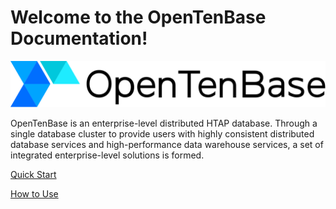 # Welcome to the OpenTenBase Documentation!

![logo](assets/main_logo.svg)

OpenTenBase is an enterprise-level distributed HTAP database. Through a single database cluster to provide users with highly consistent distributed database services and high-performance data warehouse services, a set of integrated enterprise-level solutions is formed.

[Quick Start](guide/quickstart.md)  

[How to Use](guide/use.md)  
